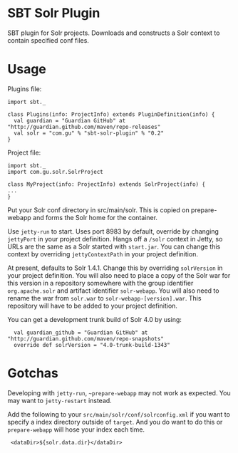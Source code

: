 SBT Solr Plugin
===============
SBT plugin for Solr projects. Downloads and constructs a Solr context to
contain specified conf files.

Usage
=====
Plugins file:

    import sbt._

    class Plugins(info: ProjectInfo) extends PluginDefinition(info) {
      val guardian = "Guardian GitHub" at "http://guardian.github.com/maven/repo-releases"
      val solr = "com.gu" % "sbt-solr-plugin" % "0.2"
    }


Project file:

    import sbt._
    import com.gu.solr.SolrProject

    class MyProject(info: ProjectInfo) extends SolrProject(info) {
	...
    }

Put your Solr conf directory in src/main/solr. This is copied on prepare-webapp
and forms the Solr home for the container.

Use `jetty-run` to start. Uses port 8983 by default, override by changing
`jettyPort` in your project definition. Hangs off a `/solr` context in
Jetty, so URLs are the same as a Solr started with `start.jar`. You can change
this context by overriding `jettyContextPath` in your project definition.

At present, defaults to Solr 1.4.1. Change this by overriding `solrVersion` in
your project definition.  You will also need to place a copy of the Solr war for
this version in a repository somewhere with the group identifier
`org.apache.solr` and artifact identifier `solr-webapp`. You will also need to
rename the war from `solr.war` to `solr-webapp-[version].war`. This repository
will have to be added to your project definition.

You can get a development trunk build of Solr 4.0 by using:

      val guardian_github = "Guardian GitHub" at "http://guardian.github.com/maven/repo-snapshots"
      override def solrVersion = "4.0-trunk-build-1343"

Gotchas
=======
Developing with `jetty-run`, `~prepare-webapp` may not work as expected. You may
want to `jetty-restart` instead.

Add the following to your `src/main/solr/conf/solrconfig.xml` if you want to
specify a index directory outside of `target`. And you do want to do this or
`prepare-webapp` will hose your index each time.

     <dataDir>${solr.data.dir}</dataDir>
